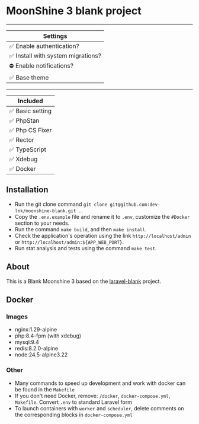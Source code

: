 # MoonShine 3 blank project

---

| Settings                          |
|-----------------------------------|
| ✅ Enable authentication?          |
| ✅ Install with system migrations? |
| ⛔ Enable notifications?           |
| ✅ Base theme                      |

---

| Included        |
|-----------------|
| ✅ Basic setting |
| ✅ PhpStan       |
| ✅ Php CS Fixer  |
| ✅ Rector        |
| ✅ TypeScript    |
| ✅ Xdebug        |
| ✅ Docker        |

## Installation
- Run the git clone command `git clone git@github.com:dev-lnk/moonshine-blank.git .`.
- Copy the `.env.example` file and rename it to `.env`, customize the `#Docker` section to your needs.
- Run the command `make build`, and then `make install`.
- Check the application's operation using the link `http://localhost/admin` or `http://localhost/admin:${APP_WEB_PORT}`.
- Run stat analysis and tests using the command `make test`.

## About
This is a Blank Moonshine 3 based on the [laravel-blank](https://github.com/dev-lnk/laravel-blank) project.

## Docker

### Images

- nginx:1.29-alpine
- php:8.4-fpm (with xdebug)
- mysql:9.4
- redis:8.2.0-alpine
- node:24.5-alpine3.22

### Other
- Many commands to speed up development and work with docker can be found in the `Makefile`
- If you don't need Docker, remove: `/docker`, `docker-compose.yml`, `Makefile`. Convert `.env` to standard Laravel form
- To launch containers with `worker` and `scheduler`, delete comments on the corresponding blocks in `docker-compose.yml`
